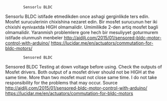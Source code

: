 			Sensorlu BLDC
Sensorlu BLDC istifade etmedikden once ashagi gerginlikde ters edin. Mosfet suruculerinin chixishina nezaret edin. Bir mosfet surucunun her iki chixishi eynivaxtda HIGH olmamalidir. Umimilikde 2-den artiq mosfet bagli olmamalidir. 
Yaranmish problemlere gore hech bir mesuliyyet goturmurem
istifade olunmush menbeler http://aidilj.com/2015/01/sensored-bldc-motor-control-with-arduino/
https://lucidar.me/en/actuators/commutation-for-bldc-motors/

			Sensored BLDC
Sensored BLDC Testing at down voltage before using. Check the outputs of Mosfet drivers. Both output of a mosfet driver should not be HIGH at the same time. More than two mosfet must not close same time.
I do not take responsibility for the problems that may occur. 
Source http://aidilj.com/2015/01/sensored-bldc-motor-control-with-arduino/ https://lucidar.me/en/actuators/commutation-for-bldc-motors

